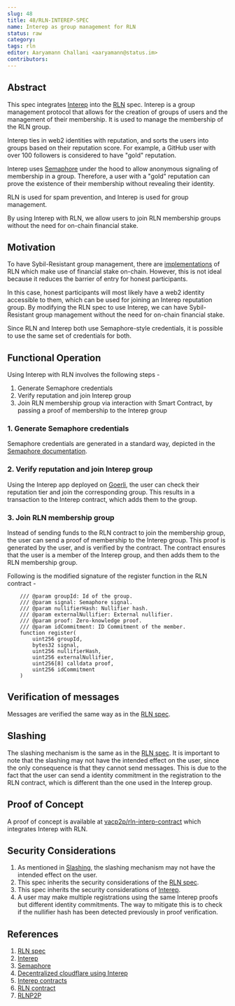 ```yaml
---
slug: 48
title: 48/RLN-INTEREP-SPEC
name: Interep as group management for RLN
status: raw
category:  
tags: rln
editor: Aaryamann Challani <aaryamann@status.im>
contributors:
---
```


## Abstract

This spec integrates [Interep](https://interep.link) into the [RLN](https://rlnp2p.vac.dev/) spec. 
Interep is a group management protocol that allows for the creation of groups of users and the management of their membership. 
It is used to manage the membership of the RLN group.

Interep ties in web2 identities with reputation, and sorts the users into groups based on their reputation score.
For example, a GitHub user with over 100 followers is considered to have "gold" reputation.

Interep uses [Semaphore](https://semaphore.appliedzkp.org/) under the hood to allow anonymous signaling of membership in a group.
Therefore, a user with a "gold" reputation can prove the existence of their membership without revealing their identity.

RLN is used for spam prevention, and Interep is used for group management.

By using Interep with RLN, we allow users to join RLN membership groups without the need for on-chain financial stake.

## Motivation

To have Sybil-Resistant group management, there are [implementations](https://github.com/vacp2p/rln-contract) of RLN which make use of financial stake on-chain.
However, this is not ideal because it reduces the barrier of entry for honest participants.

In this case, honest participants will most likely have a web2 identity accessible to them, which can be used for joining an Interep reputation group.
By modifying the RLN spec to use Interep, we can have Sybil-Resistant group management without the need for on-chain financial stake.

Since RLN and Interep both use Semaphore-style credentials, it is possible to use the same set of credentials for both.

## Functional Operation

Using Interep with RLN involves the following steps -

1. Generate Semaphore credentials 
2. Verify reputation and join Interep group
3. Join RLN membership group via interaction with Smart Contract, by passing a proof of membership to the Interep group

### 1. Generate Semaphore credentials

Semaphore credentials are generated in a standard way, depicted in the [Semaphore documentation](https://semaphore.appliedzkp.org/docs/guides/identities#create-deterministic-identities).

### 2. Verify reputation and join Interep group

Using the Interep app deployed on [Goerli](https://goerli.interep.link/), the user can check their reputation tier and join the corresponding group.
This results in a transaction to the Interep contract, which adds them to the group.

### 3. Join RLN membership group

Instead of sending funds to the RLN contract to join the membership group, the user can send a proof of membership to the Interep group.
This proof is generated by the user, and is verified by the contract.
The contract ensures that the user is a member of the Interep group, and then adds them to the RLN membership group.

Following is the modified signature of the register function in the RLN contract -

```solidity
    /// @param groupId: Id of the group.
    /// @param signal: Semaphore signal.
    /// @param nullifierHash: Nullifier hash.
    /// @param externalNullifier: External nullifier.
    /// @param proof: Zero-knowledge proof.
    /// @param idCommitment: ID Commitment of the member.
    function register(
        uint256 groupId,
        bytes32 signal,
        uint256 nullifierHash,
        uint256 externalNullifier,
        uint256[8] calldata proof,
        uint256 idCommitment
    )
```

## Verification of messages

Messages are verified the same way as in the [RLN spec](../32/rln-v1/#verification).

## Slashing

The slashing mechanism is the same as in the [RLN spec](https://rfc.vac.dev/spec/32/#slashing).
It is important to note that the slashing may not have the intended effect on the user, since the only consequence is that they cannot send messages.
This is due to the fact that the user can send a identity commitment in the registration to the RLN contract, which is different than the one used in the Interep group.

## Proof of Concept

A proof of concept is available at [vacp2p/rln-interp-contract](https://github.com/vacp2p/rln-interep-contract) which integrates Interep with RLN.

## Security Considerations

1. As mentioned in [Slashing](#slashing), the slashing mechanism may not have the intended effect on the user.
2. This spec inherits the security considerations of the [RLN spec](../32/rln-v1/#security-considerations).
3. This spec inherits the security considerations of [Interep](https://docs.interep.link/).
4. A user may make multiple registrations using the same Interep proofs but different identity commitments. The way to mitigate this is to check if the nullifier hash has been detected previously in proof verification.

## References

1. [RLN spec](https://rfc.vac.dev/spec/32/)
2. [Interep](https://interep.link)
3. [Semaphore](https://semaphore.appliedzkp.org/)
4. [Decentralized cloudflare using Interep](https://ethresear.ch/t/decentralised-cloudflare-using-rln-and-rich-user-identities/10774)
5. [Interep contracts](https://github.com/interep-project/contracts)
6. [RLN contract](https://github.com/vacp2p/rln-contract)
7. [RLNP2P](https://rlnp2p.vac.dev/)
